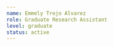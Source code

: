 ```yaml
---
name: Emmely Trejo Alvarez
role: Graduate Research Assistant
level: graduate
status: active
---
```



<!-- img: /img/
github: username
website: http://name.com -->
